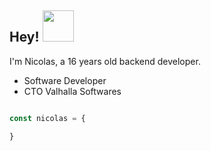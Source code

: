 
## <h2> Hey! <img src="https://media.giphy.com/media/mGcNjsfWAjY5AEZNw6/giphy.gif" width="50"></h2>
I'm Nicolas, a 16 years old backend developer.

- Software Developer
- CTO Valhalla Softwares

```javascript

const nicolas = {

}
```

